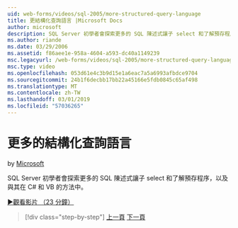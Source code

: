 ```yaml
---
uid: web-forms/videos/sql-2005/more-structured-query-language
title: 更結構化查詢語言 |Microsoft Docs
author: microsoft
description: SQL Server 初學者會探索更多的 SQL 陳述式讓子 select 和了解預存程序，以及與其在 C# 和 VB 的方法中。
ms.author: riande
ms.date: 03/29/2006
ms.assetid: f86aee1e-958a-4604-a593-dc40a1149239
msc.legacyurl: /web-forms/videos/sql-2005/more-structured-query-language
msc.type: video
ms.openlocfilehash: 053d61e4c3b9d15e1a6eac7a5a6993afbdce9704
ms.sourcegitcommit: 24b1f6decbb17bb22a45166e5fdb0845c65af498
ms.translationtype: MT
ms.contentlocale: zh-TW
ms.lasthandoff: 03/01/2019
ms.locfileid: "57036265"
---
```

<a name="more-structured-query-language"></a>更多的結構化查詢語言
====================
by [Microsoft](https://github.com/microsoft)

SQL Server 初學者會探索更多的 SQL 陳述式讓子 select 和了解預存程序，以及與其在 C# 和 VB 的方法中。

[&#9654;觀看影片 （23 分鐘）](https://channel9.msdn.com/Blogs/ASP-NET-Site-Videos/more-structured-query-language)

> [!div class="step-by-step"]
> [上一頁](manipulating-database-data.md)
> [下一頁](understanding-security-and-network-connectivity.md)
